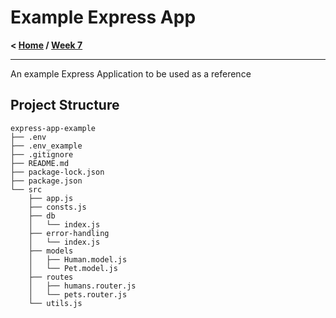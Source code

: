 # Example Express App

**< [Home](../../../README.md) / [Week 7](../../README.md)**

---

An example Express Application to be used as a reference

## Project Structure

```
express-app-example
├── .env
├── .env_example
├── .gitignore
├── README.md
├── package-lock.json
├── package.json
└── src
    ├── app.js
    ├── consts.js
    ├── db
    │   └── index.js
    ├── error-handling
    │   └── index.js
    ├── models
    │   ├── Human.model.js
    │   └── Pet.model.js
    ├── routes
    │   ├── humans.router.js
    │   └── pets.router.js
    └── utils.js
```
